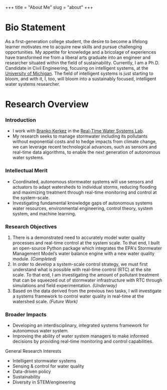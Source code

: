 +++
title = "About Me"
slug = "about"
+++

# Bio Statement
As a first-generation college student, the desire to become a lifelong learner motivates me to acquire new skills and pursue challenging opportunities. My appetite for knowledge and a bricolage of experiences have transformed me from a liberal arts graduate into an engineer and researcher situated within the field of sustainability. Currently, I am a Ph.D. Candidate in Civil Engineering, focusing on intelligent systems, at the [University of Michigan](https://cee.engin.umich.edu/). The field of intelligent systems is just starting to bloom, and with it, I, too, will bloom into a sustainably focused, intelligent water systems researcher. 

# Research Overview
### Introduction
* I work with [Branko Kerkez](https://cee.engin.umich.edu/people/branko-kerkez/) in the [Real-Time Water Systems Lab](http://www-personal.umich.edu/~bkerkez/).
* My research seeks to manage stormwater including its pollutants without exponential costs and to hedge impacts from climate change, we can leverage recent technological advances, such as sensors and real-time data algorithms, to enable the next generation of autonomous water systems.

### Intellectual Merit
* Coordinated, autonomous stormwater systems will use sensors and actuators to adapt watersheds to individual storms, reducing flooding and maximizing treatment through real-time monitoring and control at the system-scale. 
* Investigating fundamental knowledge gaps of autonomous systems water resources, environmental engineering, control theory, system system, and machine learning.

### Research Objectives
1. There is a demonstrated need to accurately model water quality processes and real-time control at the system scale. To that end, I built an open-source Python package which integrates the EPA's Stormwater Management Model’s water balance engine with a new water quality module. *(Completed)*
2. In order to develop a system-scale control strategy, we must first understand what is possible with real-time control (RTC) at the site scale. To that end, I am investigating the amount of pollutant treatment that can be squeezed out of stormwater infrastructure with RTC through simulations and field experimentation. *(Underway)*
3. Based on the data derived from the previous two tasks, I will investigate a systems framework to control water quality in real-time at the watershed scale. *(Future Work)*

### Broader Impacts
* Developing an interdisciplinary, integrated systems framework for autonomous water system.
* Improving the ability of water system managers to make informed decisions by providing real-time monitoring and control capabilities.

 General Research Interests
* Intelligent stormwater systems
* Sensing & control for water quality
* Data-driven policy
* Sustainability
* Diversity in STEM/engineering
